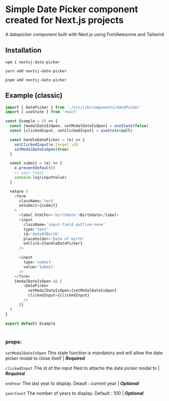 # Simple Date Picker component created for Next.js projects

A datepicker component built with Next.js using FontAwesome and Tailwind

## Installation

```
npm i nextsj-date-picker
```

```
yarn add nextsj-date-picker
```

```
pnpm add nextsj-date-picker
```

## Example (classic)

```js
import { DatePicker } from './src/lib/components/datePicker'
import { useState } from 'react'

const Example = () => {
  const [modalDateIsOpen, setModalDateIsOpen] = useState(false)
  const [clickedInput, setClickedInput] = useState(null)

  const handleDatePicker = (e) => {
    setClickedInput(e.target.id)
    setModalDateIsOpen(true)
  }

  const submit = (e) => {
    e.preventDefault()
    // your logic
    console.log(inputValue)
  }

  return (
    <form
      className='test'
      onSubmit={submit}
    >
      <label htmlFor='birthdate'>Birthdate</label>
      <input
        className='input-field outline-none'
        type='text'
        id='dateOfBirth'
        placeholder='Date of birth'
        onClick={handleDatePicker}
      />

      <input
        type='submit'
        value='Submit'
      />
    </form>
    {modalDateIsOpen && (
        <DatePicker
          setModalDateIsOpen={setModalDateIsOpen}
          clickedInput={clickedInput}
        />
      )}
  )
}

export default Example
```

#

### props:

`setModalDateIsOpen` This state function is mandatory and will allow the date picker modal to close itself | _**Required**_

`clickedInput` The id of the input filed to attache the date picker modal to
| _**Required**_

`endYear` The last year to display. Deault : current year | _**Optional**_

`yearCount` The nomber of years to display. Default : 100 | _**Optional**_
